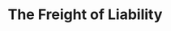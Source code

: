 ---
title: "The Freight of Liability" 
frieghtImg1: "/images/resources/transo-freightof-liability1.jpg"
frieghtH: "The Freight of Liability - The Dependence on Agents in a Growing Unorganised Economy"
frieghtp1: "How unorganised (or logistics) sector is still dependent on middlemen and brokers for transportation and what is the impact on cost/margins for all the stakeholders involved"
frieghtp2: "The unorganised sector in India has grown by leaps and bounds, employing the majority of the Indian workforce and generating 52% of Indian revenue, which is approximately ₹75 lakh crore. This sector is mainly characterised by self-employed individuals running small businesses that generate revenues in the range—₹20 lakh. "
frieghtp3: "These businesses mostly run on subsistence. They are not always able to harness the benefits of economies of scale and incur high production costs. This is especially evident in agriculture and horticulture, where delays in transport and handling, may cause these businesses huge losses. This makes them dependent on aggregators. An errant or rogue aggregator could easily derail the cash flow of these businesses. This brings them to freight agencies, who handle a diverse set of functions, from handling and packing to customs, clearances and in many cases, documentation services."
frieghtp4: "Freight Brokers save the business from having to engage lawyers and accountants to do their taxation work, as well as logistics officers for transport, shipping and handling of goods. These services could cost the business at least 20 - 50 % of their revenue. Also, freight agencies catalogue their partners’ cargo and ensure that the right goods are transported by the right carriers and in most cases, provide insurance against any liability. In the internet age, such agencies have increased the scale of their operations and have become highly competitive, thus giving small businesses a diversity of options. E-commerce firms such as Flipkart, Amazon and Snapdeal have provided logistics services and have taken up the role of logistics brokers, setting up digital platforms between the producer and the shipping operator. They have made great strides in harnessing the power of machine learning and artificial intelligence, providing a simple and hassle-free experience for all parties involved in the transaction of goods, so much so that even the end consumer is benefitted by this exercise. "
frieghtp5: "Middlemen have existed since the expansion of commerce. Agencies and their subsidiaries, both material and financial, have grown out of a need to allow more efficient transactions and have taken away a lot of capital risks associated with buying and selling from the producer and end consumer. The internet age has not done away with middlemen. Rather, these middlemen have seen a diversification in their portfolios and serve a larger client base. As unorganised businesses continue to expand, so will the middlemen but with the adoption of technology and digitalisation they would play a key role in improving the QoS - quality of service and bring in efficiency to logistics even though it may add costs in the product being sold."
---